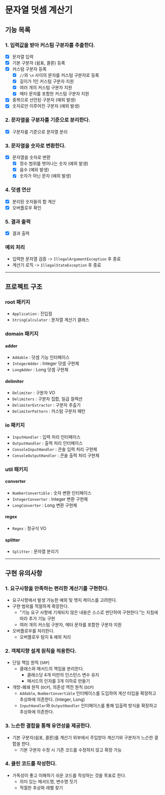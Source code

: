 # 문자열 덧셈 계산기

## 기능 목록

### 1. 입력값을 받아 커스텀 구분자를 추출한다.

- [x] 문자열 입력
- [x] 기본 구분자 (쉼표, 콜론) 등록
- [x] 커스텀 구분자 등록
    - [x] `//`와 `\n` 사이의 문자를 커스텀 구분자로 등록
    - [x] 길이가 1인 커스텀 구분자 지원
    - [x] 여러 개의 커스텀 구분자 지원
    - [x] 메타 문자를 포함한 커스텀 구분자 지원
- [x] 중복으로 선언된 구분자 (예외 발생)
- [x] 숫자로만 이루어진 구분자 (예외 발생)

### 2. 문자열을 구분자를 기준으로 분리한다.

- [x] 구분자를 기준으로 문자열 분리

### 3. 문자열을 숫자로 변환한다.

- [x] 문자열을 숫자로 변환
    - [x] 정수 범위를 벗어나는 숫자 (예외 발생)
    - [x] 음수 (예외 발생)
    - [x] 숫자가 아닌 문자 (예외 발생)

### 4. 덧셈 연산

- [x] 분리된 숫자들의 합 계산
- [x] 오버플로우 확인

### 5. 결과 출력

- [x] 결과 출력

### 예외 처리

- 입력한 문자열 검증 -> `IllegalArgumentException` 후 종료
- 계산기 로직 -> `IllegalStateException` 후 종료

---

## 프로젝트 구조

### root 패키지

- `Application` : 진입점
- `StringCalculator` : 문자열 계산기 클래스

### domain 패키지

#### adder

- `Addable` : 덧셈 기능 인터페이스
- `IntegerAdder` : Integer 덧셈 구현체
- `LongAdder` : Long 덧셈 구현체

#### delimiter

- `Delimiter` : 구분자 VO
- `Delimiters` : 구분자 집합, 일급 컬렉션
- `DelimiterExtractor` : 구분자 추출기
- `DelimiterPattern` : 커스텀 구분자 패턴

### io 패키지

- `InputHandler` : 입력 처리 인터페이스
- `OutputHandler` : 출력 처리 인터페이스
- `ConsoleInputHandler` : 콘솔 입력 처리 구현체
- `ConsoleOutputHandler` : 콘솔 출력 처리 구현체

### util 패키지

#### converter

- `NumberConvertible` : 숫자 변환 인터페이스
- `IntegerConverter` : Integer 변환 구현체
- `LongConverter` : Long 변환 구현체

#### regex

- `Regex` : 정규식 VO

#### splitter

- `Splitter` : 문자열 분리기

---

## 구현 유의사항

### 1. 요구사항을 만족하는 편리한 계산기를 구현한다.

- 요구사항에서 발생 가능한 예외 및 엣지 케이스를 고려한다.
- 구현 범위를 적절하게 확장한다.
    - "기능 요구 사항에 기재되지 않은 내용은 스스로 판단하여 구현한다."는 지침에 따라 추가 기능 구현
    - 여러 개의 커스텀 구분자, 메타 문자를 포함한 구분자 지원
- 오버플로우를 처리한다.
    - 오버플로우 탐지 & 예외 처리

### 2. 객체지향 설계 원칙을 적용한다.

- 단일 책임 원칙 (`SRP`)
    - 클래스와 메서드의 책임을 분리한다.
        - 클래스당 4개 미만의 인스턴스 변수 유지
        - 메서드의 인자를 3개 이하로 만들기
- 개방-폐쇄 원칙 (`OCP`), 의존성 역전 원칙 (`DIP`)
    - `Addable`, `NumberConvertible` 인터페이스를 도입하여 계산 타입을 확장하고 추상화에 의존한다. (Integer, Long)
    - `InputHandler`와 `OutputHandler` 인터페이스를 통해 입출력 방식을 확장하고 추상화에 의존한다.

### 3. 느슨한 결합을 통해 유연성을 제공한다.

- 기본 구분자(쉼표, 콜론)를 계산기 외부에서 주입받아 계산기와 구분자가 느슨한 결합을 한다.
    - 기본 구분자 수정 시 기존 코드를 수정하지 않고 확장 가능

### 4. 클린 코드를 작성한다.

- 가독성이 좋고 이해하기 쉬운 코드를 작성하는 것을 목표로 한다.
    - 의미 있는 메서드명, 변수명 짓기
    - 적절한 추상화 레벨 찾기
